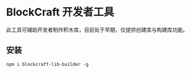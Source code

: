 # BlockCraft 开发者工具
此工具可辅助开发者制作积木库，目前处于早期，仅提供创建库与构建库功能。
## 安装
```
npm i blockcraft-lib-builder -g
```